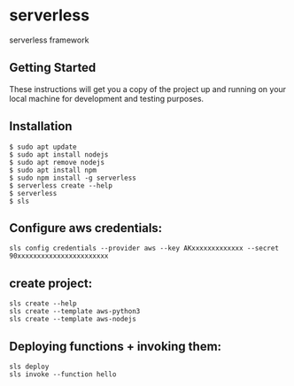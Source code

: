 # serverless
serverless framework

## Getting Started
These instructions will get you a copy of the project up and running on your local machine for development and testing purposes.

## Installation
```
$ sudo apt update
$ sudo apt install nodejs
$ sudo apt remove nodejs
$ sudo apt install npm
$ sudo npm install -g serverless
$ serverless create --help
$ serverless
$ sls
```

## Configure aws credentials:
```
sls config credentials --provider aws --key AKxxxxxxxxxxxxx --secret 90xxxxxxxxxxxxxxxxxxxxxxx
```

## create project:
```
sls create --help
sls create --template aws-python3
sls create --template aws-nodejs
```

## Deploying functions + invoking them:
```
sls deploy
sls invoke --function hello
```
